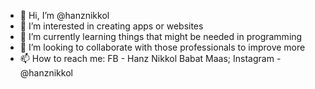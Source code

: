- 👋 Hi, I’m @hanznikkol
- 👀 I’m interested in creating apps or websites
- 🌱 I’m currently learning things that might be needed in programming
- 💞️ I’m looking to collaborate with those professionals to improve more
- 📫 How to reach me: FB - Hanz Nikkol Babat Maas; Instagram - @hanznikkol

<!---
hanznikkol/hanznikkol is a ✨ special ✨ repository because its `README.md` (this file) appears on your GitHub profile.
You can click the Preview link to take a look at your changes.
--->
